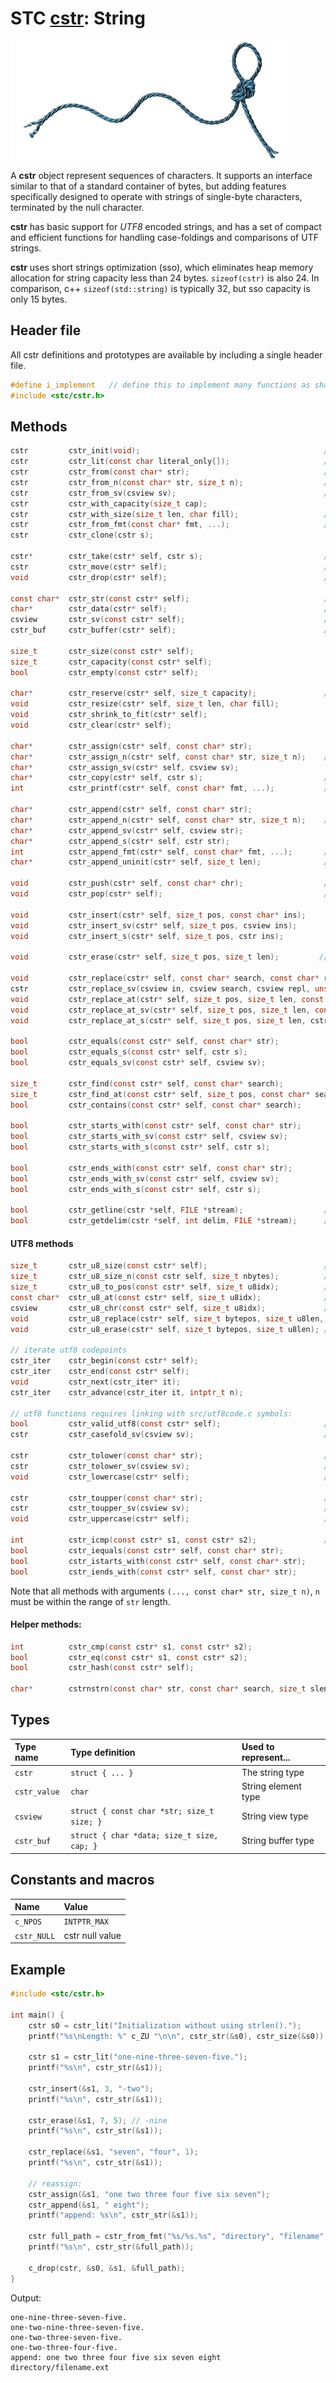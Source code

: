 # STC [cstr](../include/stc/cstr.h): String
![String](pics/string.jpg)

A **cstr** object represent sequences of characters. It supports an interface similar to that of a standard container of bytes, but adding features specifically designed to operate with strings of single-byte characters, terminated by the null character.

**cstr** has basic support for *UTF8* encoded strings, and has a set of compact and efficient functions for handling case-foldings and comparisons of UTF strings.

**cstr** uses short strings optimization (sso), which eliminates heap memory allocation for string capacity less than 24 bytes. `sizeof(cstr)` is also 24. In comparison, c++ `sizeof(std::string)` is typically 32, but sso capacity is only 15 bytes.

## Header file

All cstr definitions and prototypes are available by including a single header file.

```c
#define i_implement   // define this to implement many functions as shared symbols!
#include <stc/cstr.h>
```

## Methods
```c
cstr         cstr_init(void);                                         // constructor; same as cstr_NULL.
cstr         cstr_lit(const char literal_only[]);                     // cstr from literal; no strlen() call.
cstr         cstr_from(const char* str);                              // constructor using strlen()
cstr         cstr_from_n(const char* str, size_t n);                  // constructor with n first bytes of str
cstr         cstr_from_sv(csview sv);                                 // construct cstr from csview
cstr         cstr_with_capacity(size_t cap);
cstr         cstr_with_size(size_t len, char fill);                   // repeat fill len times
cstr         cstr_from_fmt(const char* fmt, ...);                     // printf() formatting
cstr         cstr_clone(cstr s);

cstr*        cstr_take(cstr* self, cstr s);                           // take ownership of s, i.e. don't drop s.
cstr         cstr_move(cstr* self);                                   // move string to caller, leave self empty
void         cstr_drop(cstr* self);                                   // destructor

const char*  cstr_str(const cstr* self);                              // cast to const char*
char*        cstr_data(cstr* self);                                   // cast to mutable char*
csview       cstr_sv(const cstr* self);                               // cast to string view
cstr_buf     cstr_buffer(cstr* self);                                 // cast to mutable buffer (with capacity)

size_t       cstr_size(const cstr* self);
size_t       cstr_capacity(const cstr* self);
bool         cstr_empty(const cstr* self);

char*        cstr_reserve(cstr* self, size_t capacity);               // return pointer to buffer
void         cstr_resize(cstr* self, size_t len, char fill);
void         cstr_shrink_to_fit(cstr* self);
void         cstr_clear(cstr* self);

char*        cstr_assign(cstr* self, const char* str);
char*        cstr_assign_n(cstr* self, const char* str, size_t n);    // assign n first bytes of str
char*        cstr_assign_sv(cstr* self, csview sv);
char*        cstr_copy(cstr* self, cstr s);                           // copy-assign a cstr
int          cstr_printf(cstr* self, const char* fmt, ...);           // source and target must not overlap.

char*        cstr_append(cstr* self, const char* str);
char*        cstr_append_n(cstr* self, const char* str, size_t n);    // append n first bytes of str
char*        cstr_append_sv(cstr* self, csview str);
char*        cstr_append_s(cstr* self, cstr str);
int          cstr_append_fmt(cstr* self, const char* fmt, ...);       // printf() formatting
char*        cstr_append_uninit(cstr* self, size_t len);              // return ptr to start of uninited data

void         cstr_push(cstr* self, const char* chr);                  // append one utf8 char
void         cstr_pop(cstr* self);                                    // pop one utf8 char

void         cstr_insert(cstr* self, size_t pos, const char* ins);
void         cstr_insert_sv(cstr* self, size_t pos, csview ins);
void         cstr_insert_s(cstr* self, size_t pos, cstr ins);

void         cstr_erase(cstr* self, size_t pos, size_t len);         // erase len bytes from pos

void         cstr_replace(cstr* self, const char* search, const char* repl, unsigned count); // count==0: replace all.
cstr         cstr_replace_sv(csview in, csview search, csview repl, unsigned count);
void         cstr_replace_at(cstr* self, size_t pos, size_t len, const char* repl);          // replace at a position
void         cstr_replace_at_sv(cstr* self, size_t pos, size_t len, const csview repl);
void         cstr_replace_at_s(cstr* self, size_t pos, size_t len, cstr repl);

bool         cstr_equals(const cstr* self, const char* str);
bool         cstr_equals_s(const cstr* self, cstr s);
bool         cstr_equals_sv(const cstr* self, csview sv);

size_t       cstr_find(const cstr* self, const char* search);
size_t       cstr_find_at(const cstr* self, size_t pos, const char* search);                 // search from pos
bool         cstr_contains(const cstr* self, const char* search);

bool         cstr_starts_with(const cstr* self, const char* str);
bool         cstr_starts_with_sv(const cstr* self, csview sv);
bool         cstr_starts_with_s(const cstr* self, cstr s);

bool         cstr_ends_with(const cstr* self, const char* str);
bool         cstr_ends_with_sv(const cstr* self, csview sv);
bool         cstr_ends_with_s(const cstr* self, cstr s);

bool         cstr_getline(cstr *self, FILE *stream);                  // cstr_getdelim(self, '\n', stream)
bool         cstr_getdelim(cstr *self, int delim, FILE *stream);      // does not append delim to result
```

#### UTF8 methods
```c
size_t       cstr_u8_size(const cstr* self);                          // number of utf8 codepoints
size_t       cstr_u8_size_n(const cstr self, size_t nbytes);          // utf8 size within n bytes  
size_t       cstr_u8_to_pos(const cstr* self, size_t u8idx);          // byte pos offset at utf8 codepoint index
const char*  cstr_u8_at(const cstr* self, size_t u8idx);              // char* position at utf8 codepoint index
csview       cstr_u8_chr(const cstr* self, size_t u8idx);             // get utf8 character as a csview
void         cstr_u8_replace(cstr* self, size_t bytepos, size_t u8len, csview repl); // replace u8len utf8 chars
void         cstr_u8_erase(cstr* self, size_t bytepos, size_t u8len); // erase u8len codepoints from pos

// iterate utf8 codepoints
cstr_iter    cstr_begin(const cstr* self);
cstr_iter    cstr_end(const cstr* self);
void         cstr_next(cstr_iter* it);
cstr_iter    cstr_advance(cstr_iter it, intptr_t n);

// utf8 functions requires linking with src/utf8code.c symbols:
bool         cstr_valid_utf8(const cstr* self);                       // check if str is valid utf8
cstr         cstr_casefold_sv(csview sv);                             // returns new casefolded utf8 cstr

cstr         cstr_tolower(const char* str);                           // returns new lowercase utf8 cstr
cstr         cstr_tolower_sv(csview sv);                              // returns new lowercase utf8 cstr
void         cstr_lowercase(cstr* self);                              // transform cstr to lowercase utf8

cstr         cstr_toupper(const char* str);                           // returns new uppercase utf8 cstr
cstr         cstr_toupper_sv(csview sv);                              // returns new uppercase utf8 cstr
void         cstr_uppercase(cstr* self);                              // transform cstr to uppercase utf8

int          cstr_icmp(const cstr* s1, const cstr* s2);               // utf8 case-insensitive comparison
bool         cstr_iequals(const cstr* self, const char* str);                   //   "
bool         cstr_istarts_with(const cstr* self, const char* str);              //   "
bool         cstr_iends_with(const cstr* self, const char* str);                //   "
```

Note that all methods with arguments `(..., const char* str, size_t n)`, `n` must be within the range of `str` length.

#### Helper methods:
```c
int          cstr_cmp(const cstr* s1, const cstr* s2);
bool         cstr_eq(const cstr* s1, const cstr* s2);
bool         cstr_hash(const cstr* self);

char*        cstrnstrn(const char* str, const char* search, size_t slen, size_t nlen);
```

## Types

| Type name       | Type definition                            | Used to represent... |
|:----------------|:-------------------------------------------|:---------------------|
| `cstr`          | `struct { ... }`                           | The string type      |
| `cstr_value`    | `char`                                     | String element type  |
| `csview`        | `struct { const char *str; size_t size; }` | String view type     |
| `cstr_buf`      | `struct { char *data; size_t size, cap; }` | String buffer type   |

## Constants and macros

| Name              | Value             |
|:------------------|:------------------|
|  `c_NPOS`         | `INTPTR_MAX`      |
|  `cstr_NULL`      | cstr null value   |

## Example
```c
#include <stc/cstr.h>

int main() {
    cstr s0 = cstr_lit("Initialization without using strlen().");
    printf("%s\nLength: %" c_ZU "\n\n", cstr_str(&s0), cstr_size(&s0));

    cstr s1 = cstr_lit("one-nine-three-seven-five.");
    printf("%s\n", cstr_str(&s1));

    cstr_insert(&s1, 3, "-two");
    printf("%s\n", cstr_str(&s1));

    cstr_erase(&s1, 7, 5); // -nine
    printf("%s\n", cstr_str(&s1));

    cstr_replace(&s1, "seven", "four", 1);
    printf("%s\n", cstr_str(&s1));

    // reassign:
    cstr_assign(&s1, "one two three four five six seven");
    cstr_append(&s1, " eight");
    printf("append: %s\n", cstr_str(&s1));

    cstr full_path = cstr_from_fmt("%s/%s.%s", "directory", "filename", "ext");
    printf("%s\n", cstr_str(&full_path));

    c_drop(cstr, &s0, &s1, &full_path);
}
```
Output:
```
one-nine-three-seven-five.
one-two-nine-three-seven-five.
one-two-three-seven-five.
one-two-three-four-five.
append: one two three four five six seven eight
directory/filename.ext
```
